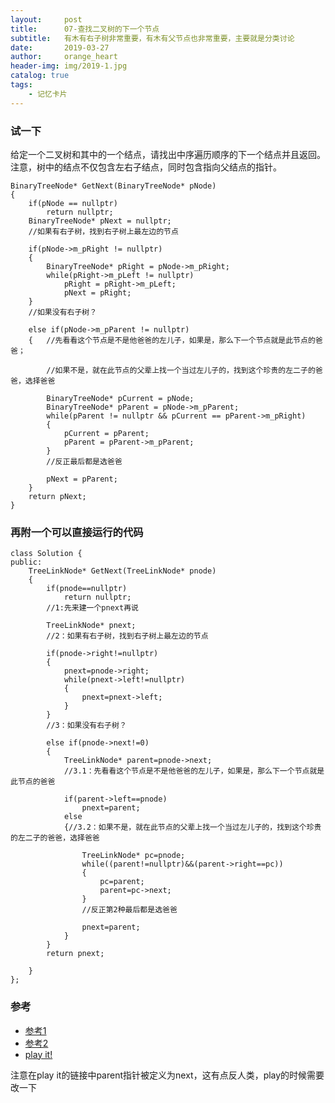 ```yaml
---
layout:     post
title:      07-查找二叉树的下一个节点
subtitle:   有木有右子树非常重要，有木有父节点也非常重要，主要就是分类讨论
date:       2019-03-27
author:     orange_heart
header-img: img/2019-1.jpg
catalog: true
tags:
    - 记忆卡片
---
```


### 试一下

给定一个二叉树和其中的一个结点，请找出中序遍历顺序的下一个结点并且返回。注意，树中的结点不仅包含左右子结点，同时包含指向父结点的指针。

```objc
BinaryTreeNode* GetNext(BinaryTreeNode* pNode)
{
    if(pNode == nullptr)
        return nullptr;
    BinaryTreeNode* pNext = nullptr;  
    //如果有右子树，找到右子树上最左边的节点
    
    if(pNode->m_pRight != nullptr)
    {
        BinaryTreeNode* pRight = pNode->m_pRight;
        while(pRight->m_pLeft != nullptr)
            pRight = pRight->m_pLeft;
            pNext = pRight;
    }  
    //如果没有右子树？
    
    else if(pNode->m_pParent != nullptr)
    {   //先看看这个节点是不是他爸爸的左儿子，如果是，那么下一个节点就是此节点的爸爸；
    
        //如果不是，就在此节点的父辈上找一个当过左儿子的，找到这个珍贵的左二子的爸爸，选择爸爸
        
        BinaryTreeNode* pCurrent = pNode;
        BinaryTreeNode* pParent = pNode->m_pParent;
        while(pParent != nullptr && pCurrent == pParent->m_pRight)
        {
            pCurrent = pParent;
            pParent = pParent->m_pParent;
        }  
        //反正最后都是选爸爸  
        
        pNext = pParent;
    }
    return pNext;
}
```

### 再附一个可以直接运行的代码

```objc
class Solution {
public:
    TreeLinkNode* GetNext(TreeLinkNode* pnode)
    {
        if(pnode==nullptr)
            return nullptr;  
        //1:先来建一个pnext再说
        
        TreeLinkNode* pnext;  
        //2：如果有右子树，找到右子树上最左边的节点
        
        if(pnode->right!=nullptr)
        {
            pnext=pnode->right;
            while(pnext->left!=nullptr)
            {
                pnext=pnext->left;
            }
        }  
        //3：如果没有右子树？
        
        else if(pnode->next!=0)
        {
            TreeLinkNode* parent=pnode->next;  
            //3.1：先看看这个节点是不是他爸爸的左儿子，如果是，那么下一个节点就是此节点的爸爸
            
            if(parent->left==pnode)
                pnext=parent;
            else
            {//3.2：如果不是，就在此节点的父辈上找一个当过左儿子的，找到这个珍贵的左二子的爸爸，选择爸爸
            
                TreeLinkNode* pc=pnode;
                while((parent!=nullptr)&&(parent->right==pc))
                {
                    pc=parent;
                    parent=pc->next;
                }  
                //反正第2种最后都是选爸爸 
                
                pnext=parent;
            }
        }
        return pnext;
        
    }
};
```



### 参考

- [参考1](https://github.com/zhedahht/CodingInterviewChinese2)
- [参考2](https://github.com/gatieme/CodingInterviews)
- [play it!](https://www.nowcoder.com/questionTerminal/9023a0c988684a53960365b889ceaf5e)

注意在play it的链接中parent指针被定义为next，这有点反人类，play的时候需要改一下
<!--stackedit_data:
eyJoaXN0b3J5IjpbMTY5NTgzNjExMl19
-->